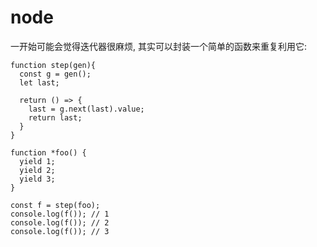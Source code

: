  # node

一开始可能会觉得迭代器很麻烦, 其实可以封装一个简单的函数来重复利用它:
```
function step(gen){
  const g = gen();
  let last;

  return () => {
    last = g.next(last).value;
    return last;
  }
}

function *foo() {
  yield 1;
  yield 2;
  yield 3;
}

const f = step(foo);
console.log(f()); // 1
console.log(f()); // 2
console.log(f()); // 3
```
